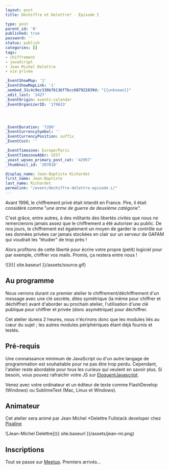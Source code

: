 ```yaml
---
layout: post
title: Déchiffre et Delettre* - Épisode I

type: post
parent_id: '0'
published: true
password: ''
status: publish
categories: []
tags:
- chiffrement
- javaScript
- Jean Michel Delettre
- vie privée

_EventShowMap: '1'
_EventShowMapLink: '1'
_oembed_31c4c9ec330b76136f7bcc607922839d: "{{unknown}}"
_edit_last: '2427'
_EventOrigin: events-calendar
_EventOrganizerID: '179633'




_EventDuration: '7200'
_EventCurrencySymbol: ''
_EventCurrencyPosition: suffix
_EventCost: ''

_EventTimezone: Europe/Paris
_EventTimezoneAbbr: CEST
_yoast_wpseo_primary_post_cat: '42957'
_thumbnail_id: '207810'

display_name: Jean-Baptiste Richardet
first_name: Jean-Baptiste
last_name: Richardet
permalink: "/event/dechiffre-delettre-episode-i/"
---
```


Avant 1996, le chiffrement privé était interdit en France. Pire, il était considéré comme "_une arme de guerre de deuxième catégorie_”.

C'est grâce, entre autres, à des militants des libertés civiles que nous ne remercierons jamais assez que le chiffrement a été autoriser au public. De nos jours, le chiffrement est également un moyen de garder le contrôle sur ses données privées car jamais stockées en clair sur un serveur de GAFAM qui voudrait les “étudier” de trop près !

Alors profitons de cette liberté pour écrire votre propre (petit) logiciel pour par exemple, chiffrer vos mails. Promis, ça restera entre nous !

![]({{ site.baseurl }}/assets/source.gif)

Au programme
------------

Nous verrons durant ce premier atelier le chiffrement/déchiffrement d'un message avec une clé secrète, dites symétrique (la même pour chiffrer et déchiffrer) avant d'aborder au prochain atelier, l'utilisation d'une clé publique pour chiffrer et privée (donc asymétrique) pour déchiffrer.

Cet atelier durera 2 heures, nous n'écrirons donc que les modules liés au cœur du sujet ; les autres modules périphériques étant déjà fournis et testés.

Pré-requis
----------

Une connaissance minimum de JavaScript ou d'un autre langage de programmation est souhaitable pour ne pas être trop perdu. Cependant, l'atelier reste abordable pour tous les curieux qui veulent en savoir plus. Si besoin, vous pouvez rafraichir votre JS sur [EloquentJavascript](https://fr.eloquentjavascript.net/contents.html).

Venez avec votre ordinateur et un éditeur de texte comme FlashDevelop (Windows) ou SublimeText (Mac, Linux et Windows).

Animateur
---------

Cet atelier sera animé par Jean Michel *Delettre Fullstack developer chez [Pixaline](http://www.pixaline.net/)

![Jean-Michel Delettre]({{ site.baseurl }}/assets/jean-mi.png)

Inscriptions
------------

Tout se passe sur [Meetup](https://www.meetup.com/fr-FR/Silex-Labs-Aperopensource/events/260550316/). Premiers arrivés...